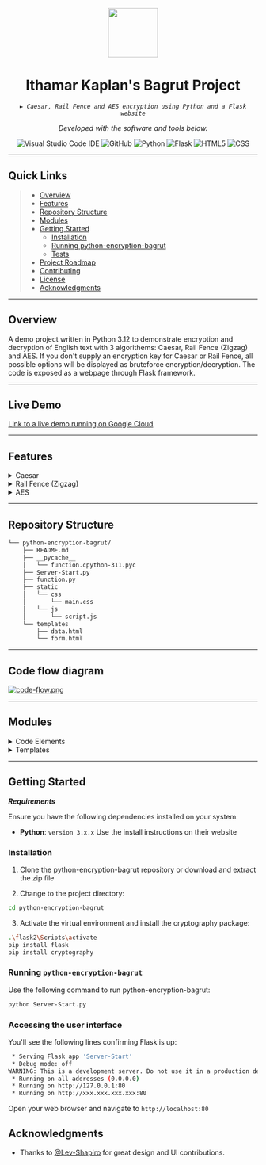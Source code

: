 <p align="center">
  <img src="https://upload.wikimedia.org/wikipedia/he/thumb/1/15/Ministry_of_Education.svg/1200px-Ministry_of_Education.svg.png" width="100" />
</p>
<p align="center">
    <h1 align="center">Ithamar Kaplan's Bagrut Project</h1>
</p>
<p align="center">
    <em><code>► Caesar, Rail Fence and AES encryption using Python and a Flask website</code></em>
</p>
<p>
<p align="center">
		<em>Developed with the software and tools below.</em>
</p>
<p align="center">
	<img src="https://img.shields.io/badge/Visual%20Studio%20Code-007ACC?style=flat&logo=visualstudiocode&logoColor=white" alt="Visual Studio Code IDE">
	<img src="https://img.shields.io/badge/GitHub-100000?style=flat&logo=github&logoColor=white" alt="GitHub">
	<img src="https://img.shields.io/badge/Python-3776AB?style=flat&logo=python&logoColor=white" alt="Python">
	<img src="https://img.shields.io/badge/Flask-000000?style=flat&logo=flask&logoColor=white" alt="Flask">
	<img src="https://img.shields.io/badge/HTML5-E34F26.svg?style=flat&logo=HTML5&logoColor=white" alt="HTML5">
	<img src="https://img.shields.io/badge/CSS-239120?&style=flat&logo=css3&logoColor=white" alt="CSS">
</p>
<hr>

##  Quick Links

> - [ Overview](#-overview)
> - [ Features](#-features)
> - [ Repository Structure](#-repository-structure)
> - [ Modules](#-modules)
> - [ Getting Started](#-getting-started)
>   - [ Installation](#-installation)
>   - [Running python-encryption-bagrut](#-running-python-encryption-bagrut)
>   - [ Tests](#-tests)
> - [ Project Roadmap](#-project-roadmap)
> - [ Contributing](#-contributing)
> - [ License](#-license)
> - [ Acknowledgments](#-acknowledgments)

---

##  Overview

A demo project written in Python 3.12 to demonstrate encryption and decryption of English text with 3 algorithems: Caesar, Rail Fence (Zigzag) and AES. If you don't supply an encryption key for Caesar or Rail Fence, all possible options will be displayed as bruteforce encryption/decryption. The code is exposed as a webpage through Flask framework.

---

##  Live Demo

[Link to a live demo running on Google Cloud](http://ithamarbagrut.duckdns.org)

---

##  Features

<details closed><summary>Caesar</summary>
<ul>
  <li>Encryption, supplying an integer numerical key</li>
  <li>Decryption, supplying an integer numerical key</li>
  <li>Encryption/Decryption, without supplying a key - displaying all possible 25 options</li>
</ul>
</details>
<details closed><summary>Rail Fence (Zigzag)</summary>
<ul>
  <li>Encryption, supplying an integer numerical key</li>
  <li>Decryption, supplying an integer numerical key</li>
  <li>Encryption/Decryption, without supplying a key - displaying all possible 25 options</li>
</ul>
</details>
<details closed><summary>AES</summary>
<ul>
  <li>Encryption, using a random key and pre-generated password</li>
  <li>Decryption, extracting the key from the message using the pre-generated password</li>
</ul>
</details>

---

##  Repository Structure

```sh
└── python-encryption-bagrut/
    ├── README.md
    ├── __pycache__
    │   └── function.cpython-311.pyc
    ├── Server-Start.py
    ├── function.py
    ├── static
    │   └── css
    │       └── main.css
    │   └── js
    │       └── script.js
    └── templates
        ├── data.html
        └── form.html
```

---
##  Code flow diagram

[![code-flow.png](https://i.postimg.cc/7ZXXbqKr/code-flow.png)](https://postimg.cc/PCp1RnGS)

---

##  Modules

<details closed><summary>Code Elements</summary>

| File                                                                                                | Summary                         |
| ---                                                                                                 | ---                             |
| [function.py](https://github.com/ithamarkap/python-encryption-bagrut/blob/master/function.py)       | <code>► Main file that holds all the encryption/decryption functions</code> |
| [Server-Start.py](https://github.com/ithamarkap/python-encryption-bagrut/blob/master/Server-Start.py) | <code>► Flask container that handles HTTP requests and distributes them to functions in function.py</code> |

</details>

<details closed><summary>Templates</summary>
| File                                                                                                | Summary                         |
| ---                                                                                                 | ---                             |
| [form.html](https://github.com/ithamarkap/python-encryption-bagrut/blob/master/templates/form.html) | <code>► Input form</code> |
| [data.html](https://github.com/ithamarkap/python-encryption-bagrut/blob/master/templates/data.html) | <code>► Result output</code> |

</details>

---

##  Getting Started

***Requirements***

Ensure you have the following dependencies installed on your system:

* **Python**: `version 3.x.x` Use the install instructions on their website

###  Installation

1. Clone the python-encryption-bagrut repository or download and extract the zip file

2. Change to the project directory:

```sh
cd python-encryption-bagrut
```

3. Activate the virtual environment and install the cryptography package:

```sh
.\flask2\Scripts\activate
pip install flask
pip install cryptography
```

###  Running `python-encryption-bagrut`

Use the following command to run python-encryption-bagrut:

```sh
python Server-Start.py
```

###  Accessing the user interface
You'll see the following lines confirming Flask is up:

```sh
 * Serving Flask app 'Server-Start'
 * Debug mode: off
WARNING: This is a development server. Do not use it in a production deployment. Use a production WSGI server instead.
 * Running on all addresses (0.0.0.0)
 * Running on http://127.0.0.1:80
 * Running on http://xxx.xxx.xxx.xxx:80
```
Open your web browser and navigate to `http://localhost:80`

##  Acknowledgments

- Thanks to [@Lev-Shapiro](https://github.com/Lev-Shapiro) for great design and UI contributions.
